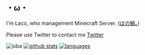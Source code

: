 ## ・ω・
I'm Laco, who management Minecraft Server. ([ほの鯖。](https://twitter.com/mc_honosaba))

Please use Twitter to contact me [Twitter](https://twitter.com/laco_room)

![siba](https://grass-graph.moshimo.works/images/lacoroom.png)
[![github stats](https://github-readme-stats.vercel.app/api?username=lacoroom&count_private=true&show_icons=true&theme=white)](https://github.com/anuraghazra/github-readme-stats)
[![languages](https://github-readme-stats.vercel.app/api/top-langs/?username=lacoroom&theme=white)](https://github.com/anuraghazra/github-readme-stats)
<!--
**lacoroom/lacoroom** is a ✨ _special_ ✨ repository because its `README.md` (this file) appears on your GitHub profile.
-->
